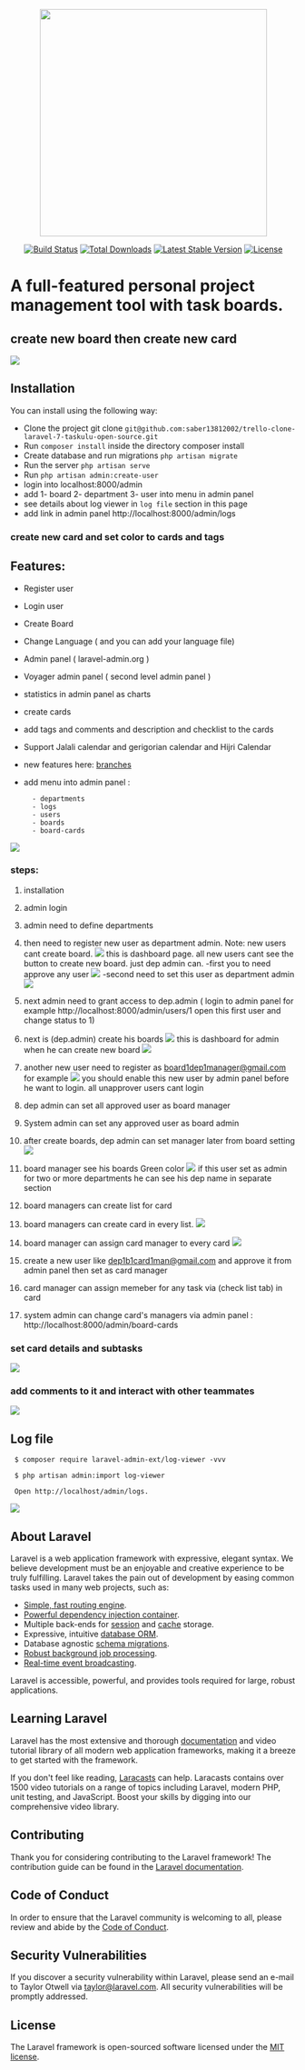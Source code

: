 <p align="center"><img src="https://res.cloudinary.com/dtfbvvkyp/image/upload/v1566331377/laravel-logolockup-cmyk-red.svg" width="400"></p>

<p align="center">
<a href="https://travis-ci.org/laravel/framework"><img src="https://travis-ci.org/laravel/framework.svg" alt="Build Status"></a>
<a href="https://packagist.org/packages/laravel/framework"><img src="https://poser.pugx.org/laravel/framework/d/total.svg" alt="Total Downloads"></a>
<a href="https://packagist.org/packages/laravel/framework"><img src="https://poser.pugx.org/laravel/framework/v/stable.svg" alt="Latest Stable Version"></a>
<a href="https://packagist.org/packages/laravel/framework"><img src="https://poser.pugx.org/laravel/framework/license.svg" alt="License"></a>
</p>


# A full-featured personal project management tool with task boards.

## create new board then create new card

![](demo-trello-new-card.gif)

## Installation
You can install using the following way:
- Clone the project git clone `git@github.com:saber13812002/trello-clone-laravel-7-taskulu-open-source.git`
- Run `composer install` inside the directory composer install
- Create database and run migrations `php artisan migrate`
- Run the server `php artisan serve`
- Run `php artisan admin:create-user`
- login into localhost:8000/admin
- add 1- board 2- department 3- user into menu in admin panel
- see details about log viewer in `log file` section in this page 
- add link in admin panel http://localhost:8000/admin/logs 

### create new card and set color to cards and tags

## Features:

 - Register user 
 - Login user
 - Create Board
 - Change Language ( and you can add your language file)
 - Admin panel ( laravel-admin.org )
 - Voyager admin panel ( second level admin panel )
 - statistics in admin panel as charts
 - create cards
 - add tags and comments and description and checklist to the cards
 - Support Jalali calendar and gerigorian calendar and Hijri Calendar
 - new features here: [ branches ](https://github.com/saber13812002/trello-clone-laravel-7-taskulu-open-source/branches)
 - add menu into admin panel :

         - departments
         - logs
         - users
         - boards
         - board-cards

![](demo-card-color-and-tag.gif)


### steps:
 1. installation
 1. admin login
 1. admin need to define departments
 1. then need to register new user as department admin. Note: new users cant create board.
![](first-user-cant-create-board-just-dep-admin-can.png)
this is dashboard page. all new users cant see the button to create new board. just dep admin can.
     -first you to need approve any user
![](how-can-you-approve-new-users-by-admin-panel.png) 
     -second need to set this user as department admin
![](create-new-department-set-admin.png)    

 1. next admin need to grant access to dep.admin ( login to admin panel for example http://localhost:8000/admin/users/1 open this first user and change status to 1)
 1. next is (dep.admin) create his boards
![](when-dep-admin-logged-in.png)
this is dashboard for admin when he can create new board
![](create-new-board-as-b1-in-dep1.png)
 1. another new user need to register as board1dep1manager@gmail.com for example
![](board1dep1manager.png)
you should enable this new user by admin panel before he want to login.
all unapprover users cant login
 1. dep admin can set all approved user as board manager
 1. System admin can set any approved user as board admin
 1. after create boards, dep admin can set manager later from board setting
 ![](dep-admin-can-set-another-manager-later-from-board-setting.png)
 1. board manager see his boards Green color
 ![](board-manager-see-its-board-green.png)
if this user set as admin for two or more departments he can see his dep name in separate section
 1. board managers can create list for card
 1. board managers can create card in every list.
 ![](board-manager-can-create-cards-and-lists.png)
 1. board manager can assign card manager to every card
 ![](board-manager-can-assign-card-manager.png)
 1. create a new user like dep1b1card1man@gmail.com and approve it from admin panel then set as card manager
 1. card manager can assign memeber for any task via (check list tab) in card
 1. system admin can change card's managers via admin panel : http://localhost:8000/admin/board-cards
 

### set card details and subtasks

![](demo-card-details-subtask.gif)


### add comments to it and interact with other teammates

![](demo-card-comments.gif)


## Log file

     $ composer require laravel-admin-ext/log-viewer -vvv

     $ php artisan admin:import log-viewer

     Open http://localhost/admin/logs.

     
![](demo-log-viewer.png)

## About Laravel

Laravel is a web application framework with expressive, elegant syntax. We believe development must be an enjoyable and creative experience to be truly fulfilling. Laravel takes the pain out of development by easing common tasks used in many web projects, such as:

- [Simple, fast routing engine](https://laravel.com/docs/routing).
- [Powerful dependency injection container](https://laravel.com/docs/container).
- Multiple back-ends for [session](https://laravel.com/docs/session) and [cache](https://laravel.com/docs/cache) storage.
- Expressive, intuitive [database ORM](https://laravel.com/docs/eloquent).
- Database agnostic [schema migrations](https://laravel.com/docs/migrations).
- [Robust background job processing](https://laravel.com/docs/queues).
- [Real-time event broadcasting](https://laravel.com/docs/broadcasting).

Laravel is accessible, powerful, and provides tools required for large, robust applications.

## Learning Laravel

Laravel has the most extensive and thorough [documentation](https://laravel.com/docs) and video tutorial library of all modern web application frameworks, making it a breeze to get started with the framework.

If you don't feel like reading, [Laracasts](https://laracasts.com) can help. Laracasts contains over 1500 video tutorials on a range of topics including Laravel, modern PHP, unit testing, and JavaScript. Boost your skills by digging into our comprehensive video library.



## Contributing
Thank you for considering contributing to the Laravel framework! The contribution guide can be found in the [Laravel documentation](https://laravel.com/docs/contributions).

## Code of Conduct

In order to ensure that the Laravel community is welcoming to all, please review and abide by the [Code of Conduct](https://laravel.com/docs/contributions#code-of-conduct).

## Security Vulnerabilities

If you discover a security vulnerability within Laravel, please send an e-mail to Taylor Otwell via [taylor@laravel.com](mailto:taylor@laravel.com). All security vulnerabilities will be promptly addressed.

## License

The Laravel framework is open-sourced software licensed under the [MIT license](https://opensource.org/licenses/MIT).

